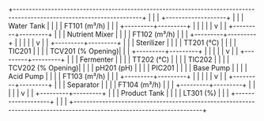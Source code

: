 +----------------------------------------------------------------------------------------------------------------------+
|                                                                                                                      |
|                                            +-------------------+                                                       |
|                                            |  Water Tank         |                                                       |
|                                            |  FT101 (m³/h)       |                                                       |
|                                            +---------+---------+                                                       |
|                                                      |                                                                       |
|                                                      v                                                                       |
|                                            +---------+---------+                                                       |
|                                            |  Nutrient Mixer   |                                                       |
|                                            |  FT102 (m³/h)       |                                                       |
|                                            +---------+---------+                                                       |
|                                                      |                                                                       |
|                                                      v                                                                       |
|                                            +---------+---------+                                                       |
|                                            |  Sterilizer       |                                                       |
|                                            |  TT201 (°C)       |                                                       |
|                                            |  TIC201           |                                                       |
|                                            |  TCV201 (% Opening)|                                                       |
|                                            +---------+---------+                                                       |
|                                                      |                                                                       |
|                                                      v                                                                       |
|                                            +---------+---------+                                                       |
|                                            |  Fermenter        |                                                       |
|                                            |  TT202 (°C)       |                                                       |
|                                            |  TIC202           |                                                       |
|                                            |  TCV202 (% Opening)|                                                       |
|                                            |  pH201 (pH)       |                                                       |
|                                            |  PIC201           |                                                       |
|                                            |  Base Pump        |                                                       |
|                                            |  Acid Pump        |                                                       |
|                                            |  FT103 (m³/h)       |                                                       |
|                                            +---------+---------+                                                       |
|                                                      |                                                                       |
|                                                      v                                                                       |
|                                            +---------+---------+                                                       |
|                                            |  Separator        |                                                       |
|                                            |  FT104 (m³/h)       |                                                       |
|                                            +---------+---------+                                                       |
|                                                      |                                                                       |
|                                                      v                                                                       |
|                                            +---------+---------+                                                       |
|                                            |  Product Tank     |                                                       |
|                                            |  LT301 (%)        |                                                       |
|                                            +-------------------+                                                       |
|                                                                                                                      |
+----------------------------------------------------------------------------------------------------------------------+
